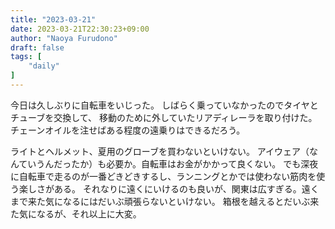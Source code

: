 ```yaml
---
title: "2023-03-21"
date: 2023-03-21T22:30:23+09:00
author: "Naoya Furudono"
draft: false
tags: [
    "daily"
]
---
```


今日は久しぶりに自転車をいじった。
しばらく乗っていなかったのでタイヤとチューブを交換して、
移動のために外していたリアディレーラを取り付けた。
チェーンオイルを注せばある程度の遠乗りはできるだろう。

ライトとヘルメット、夏用のグローブを買わないといけない。
アイウェア（なんていうんだったか）も必要か。自転車はお金がかかって良くない。
でも深夜に自転車で走るのが一番どきどきするし、ランニングとかでは使わない筋肉を使う楽しさがある。
それなりに遠くにいけるのも良いが、関東は広すぎる。遠くまで来た気になるにはだいぶ頑張らないといけない。
箱根を越えるとだいぶ来た気になるが、それ以上に大変。

